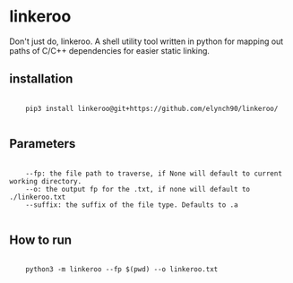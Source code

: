 # linkeroo
Don't just do, linkeroo. A shell utility tool written in python for mapping out paths of C/C++ dependencies for easier static linking.

## installation
<pre>
  <code>
    pip3 install linkeroo@git+https://github.com/elynch90/linkeroo/
  </code>
</pre>

## Parameters
<pre>
  <code>
    --fp: the file path to traverse, if None will default to current working directory.
    --o: the output fp for the .txt, if none will default to ./linkeroo.txt
    --suffix: the suffix of the file type. Defaults to .a
  </code>
</pre>


## How to run
<pre>
  <code>
    python3 -m linkeroo --fp $(pwd) --o linkeroo.txt
  </code>
</pre>
